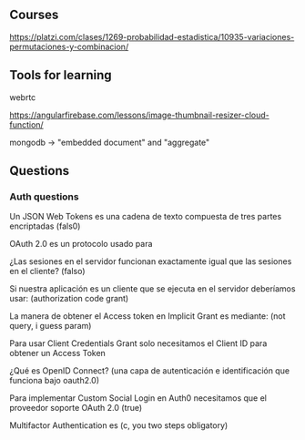## Courses

https://platzi.com/clases/1269-probabilidad-estadistica/10935-variaciones-permutaciones-y-combinacion/

## Tools for learning

webrtc

https://angularfirebase.com/lessons/image-thumbnail-resizer-cloud-function/

mongodb -> "embedded document" and "aggregate"

## Questions

### Auth questions

Un JSON Web Tokens es una cadena de texto compuesta de tres partes encriptadas (fals0)

OAuth 2.0 es un protocolo usado para

¿Las sesiones en el servidor funcionan exactamente igual que las sesiones en el cliente? (falso)

Si nuestra aplicación es un cliente que se ejecuta en el servidor deberíamos usar: (authorization code grant)

La manera de obtener el Access token en Implicit Grant es mediante: (not query, i guess param)

Para usar Client Credentials Grant solo necesitamos el Client ID para obtener un Access Token

¿Qué es OpenID Connect? (una capa de autenticación e identificación que funciona bajo oauth2.0)

Para implementar Custom Social Login en Auth0 necesitamos que el proveedor soporte OAuth 2.0 (true)

Multifactor Authentication es (c, you two steps obligatory)
